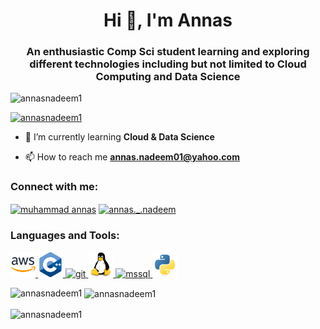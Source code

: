 <h1 align="center">Hi 👋, I'm Annas</h1>
<h3 align="center">An enthusiastic Comp Sci student learning and exploring different technologies including but not limited to Cloud Computing and Data Science</h3>

<p align="left"> <img src="https://komarev.com/ghpvc/?username=annasnadeem1&label=Profile%20views&color=0e75b6&style=flat" alt="annasnadeem1" /> </p>

<p align="left"> <a href="https://github.com/ryo-ma/github-profile-trophy"><img src="https://github-profile-trophy.vercel.app/?username=annasnadeem1" alt="annasnadeem1" /></a> </p>

- 🌱 I’m currently learning **Cloud & Data Science**

- 📫 How to reach me **annas.nadeem01@yahoo.com**

<h3 align="left">Connect with me:</h3>
<p align="left">
<a href="https://linkedin.com/in/muhammad annas" target="blank"><img align="center" src="https://raw.githubusercontent.com/rahuldkjain/github-profile-readme-generator/master/src/images/icons/Social/linked-in-alt.svg" alt="muhammad annas" height="30" width="40" /></a>
<a href="https://instagram.com/annas._.nadeem" target="blank"><img align="center" src="https://raw.githubusercontent.com/rahuldkjain/github-profile-readme-generator/master/src/images/icons/Social/instagram.svg" alt="annas._.nadeem" height="30" width="40" /></a>
</p>

<h3 align="left">Languages and Tools:</h3>
<p align="left"> <a href="https://aws.amazon.com" target="_blank" rel="noreferrer"> <img src="https://raw.githubusercontent.com/devicons/devicon/master/icons/amazonwebservices/amazonwebservices-original-wordmark.svg" alt="aws" width="40" height="40"/> </a> <a href="https://www.w3schools.com/cpp/" target="_blank" rel="noreferrer"> <img src="https://raw.githubusercontent.com/devicons/devicon/master/icons/cplusplus/cplusplus-original.svg" alt="cplusplus" width="40" height="40"/> </a> <a href="https://git-scm.com/" target="_blank" rel="noreferrer"> <img src="https://www.vectorlogo.zone/logos/git-scm/git-scm-icon.svg" alt="git" width="40" height="40"/> </a> <a href="https://www.linux.org/" target="_blank" rel="noreferrer"> <img src="https://raw.githubusercontent.com/devicons/devicon/master/icons/linux/linux-original.svg" alt="linux" width="40" height="40"/> </a> <a href="https://www.microsoft.com/en-us/sql-server" target="_blank" rel="noreferrer"> <img src="https://www.svgrepo.com/show/303229/microsoft-sql-server-logo.svg" alt="mssql" width="40" height="40"/> </a> <a href="https://www.python.org" target="_blank" rel="noreferrer"> <img src="https://raw.githubusercontent.com/devicons/devicon/master/icons/python/python-original.svg" alt="python" width="40" height="40"/> </a> </p>

<p><img align="left" src="https://github-readme-stats.vercel.app/api/top-langs?username=annasnadeem1&show_icons=true&locale=en&layout=compact" alt="annasnadeem1" /></p>

<p>&nbsp;<img align="center" src="https://github-readme-stats.vercel.app/api?username=annasnadeem1&show_icons=true&locale=en" alt="annasnadeem1" /></p>

<p><img align="center" src="https://github-readme-streak-stats.herokuapp.com/?user=annasnadeem1&" alt="annasnadeem1" /></p>
